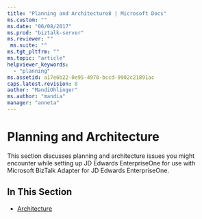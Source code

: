 ```yaml
---
title: "Planning and Architecture8 | Microsoft Docs"
ms.custom: ""
ms.date: "06/08/2017"
ms.prod: "biztalk-server"
ms.reviewer: ""
 ms.suite: ""
ms.tgt_pltfrm: ""
ms.topic: "article"
helpviewer_keywords: 
  - "planning"
ms.assetid: a17e6b22-0e95-4970-bccd-9902c21891ac
caps.latest.revision: 8
author: "MandiOhlinger"
ms.author: "mandia"
manager: "anneta"
---
```

# Planning and Architecture
This section discusses planning and architecture issues you might encounter while setting up JD Edwards EnterpriseOne for use with Microsoft BizTalk Adapter for JD Edwards EnterpriseOne.  
  
## In This Section  
  
-   [Architecture](../core/architecture-of-biztalk-adapter-for-jd-edwards-enterpriseone.md)